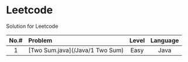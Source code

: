 # Leetcode
Solution for Leetcode

| **No.#**  | **Problem**                 | **Level**     | **Language** |
|  :-----:  | :-----                      |   :---:       |    :---:     |
| 1         | [Two Sum.java](/Java/1 Two Sum)     | Easy       | Java         |
